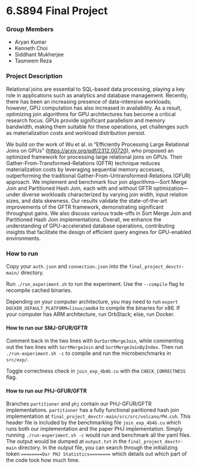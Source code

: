 # 6.S894 Final Project
### Group Members
* Aryan Kumar
* Kenneth Choi
* Siddhant Mukherjee
* Tasmeem Reza

### Project Description
Relational joins are essential to SQL-based data processing, playing a key role in applications such as analytics and database management. Recently, there has been an increasing presence of data-intensive workloads; however, GPU computation has also increased in availability. As a result, optimizing join algorithms for GPU architectures has become a critical research focus. GPUs provide significant parallelism and memory bandwidth, making them suitable for these operations, yet challenges such as materialization costs and workload distribution persist.

We build on the work of Wu et al. in “Efficiently Processing Large Relational Joins on GPUs” (https://arxiv.org/pdf/2312.00720), who proposed an optimized framework for processing large relational joins on GPUs. Their Gather-From-Transformed-Relations (GFTR) technique reduces materialization costs by leveraging sequential memory accesses, outperforming the traditional Gather-From-Untransformed-Relations (GFUR) approach. We implement and benchmark four join algorithms—Sort Merge Join and Partitioned Hash Join, each with and without GFTR optimization—under diverse workloads characterized by varying join width, input relation sizes, and data skewness. Our results validate the state-of-the-art improvements of the GFTR framework, demonstrating significant throughput gains. We also discuss various trade-offs in Sort Merge Join and Partitioned Hash Join implementations. Overall, we enhance the understanding of GPU-accelerated database operations, contributing insights that facilitate the design of efficient query engines for GPU-enabled environments.

### How to run
Copy your `auth.json` and `connection.json` into the `final_project_devctr-main/` directory.

Run `./run_experiment.sh` to run the experiment. Use the `--compile` flag to recompile cached binaries.

Depending on your computer architecture, you may need to run `export DOCKER_DEFAULT_PLATFORM=linux/amd64` to compile the binaries for x86. If your computer has ARM architecture, run OrbStack; else, run Docker.

#### How to run our SMJ-GFUR/GFTR
Comment back in the two lines with `OurSortMergeJoin`, while commenting out the two lines with `SortMergeJoin` and `SortMergeJoinByIndex`. Then run `./run-experiment.sh -c` to compile and run the microbenchmarks in `src/exp/`. 

Toggle correctness check in `join_exp_4b4b.cu` with the `CHECK_CORRECTNESS` flag.

#### How to run our PHJ-GFUR/GFTR
Branches `partitioner` and `phj` contain our PHJ-GFUR/GFTR implementations. `partitioner` has a fully functional paritioned hash join implementation at `final_project_devctr-main/src/src/volcano/PH.cuh`. This header file is included by the benchmarking file `join_exp_4b4b.cu` which runs both our implementation and the paper PHJ implementation. Simply running `./run-experiment.sh -c` would run and benchmark all the yaml files. The output would be dumped at `output.txt` in the `final_project_devctr-main` directory. In the output file, you can search through the initializing token `========Our PHJ Statistics========` which details out which part of the code took how much time.
